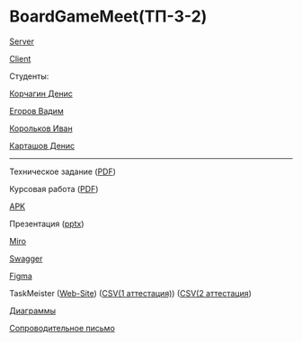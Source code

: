 <h1>BoardGameMeet(ТП-3-2)</h1>

[Server](https://github.com/Dunad4n/BoardGameMeet_Server)

[Client](https://github.com/RedJohn12345/BoardGameMeet_Client)

Студенты:

[Корчагин Денис](https://github.com/RedJohn12345)

[Егоров Вадим](https://github.com/aaaarrrrrrttttiiiiixxxx)

[Корольков Иван](https://github.com/IvanKorolkov)

[Карташов Денис](https://github.com/Dunad4n)

---

Техническое задание ([PDF](https://github.com/Dunad4n/BoardGameMeet/blob/main/documentation/TZ_2.1.pdf))

Курсовая работа ([PDF](https://github.com/Dunad4n/BoardGameMeet/blob/main/documentation/Курсовая%20работа.pdf))

[APK](https://disk.yandex.ru/d/cERD-sKxB-m0KA)

Презентация ([pptx](https://github.com/Dunad4n/BoardGameMeet/blob/main/documentation/%D0%9F%D1%80%D0%B5%D0%B7%D0%B5%D0%BD%D1%82%D0%B0%D1%86%D0%B8%D1%8F%20BoardGameMeet.pptx))

[Miro](https://miro.com/app/board/uXjVPhpHMpY=/)

[Swagger](https://board-game-meet-dunad4n.cloud.okteto.net/swagger-ui/index.html#/)

[Figma](https://www.figma.com/file/97s6q1AduQuaEPb27RfcY5/BoardGameMeet?node-id=0%3A1&t=8QmV7nXATlyaIUqn-1)

TaskMeister ([Web-Site](https://www.meistertask.com/app/project/b1BPRMFU/boardgamemeet)) ([CSV(1 аттестация)](https://github.com/Dunad4n/BoardGameMeet/blob/main/documentation/TaskMeisterCSV/project-export-498009.csv)) ([CSV(2 аттестация](https://github.com/Dunad4n/BoardGameMeet/blob/main/documentation/TaskMeisterCSV/project-export-506290.csv))

[Диаграммы](https://github.com/Dunad4n/BoardGameMeet/tree/main/documentation)

[Сопроводительное письмо](https://docs.google.com/document/d/1jvLd4xicEPhn2Yoi2eXFDF-VCHCuI8_6QZHTcXbY-dM/edit)
